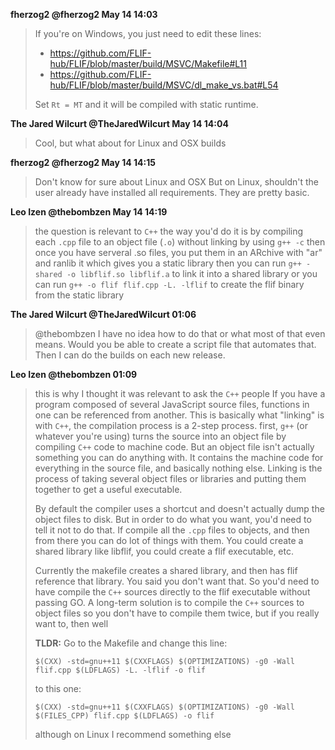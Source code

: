 **fherzog2 @fherzog2 May 14 14:03**
> If you're on Windows, you just need to edit these lines:
> 
> * https://github.com/FLIF-hub/FLIF/blob/master/build/MSVC/Makefile#L11
> * https://github.com/FLIF-hub/FLIF/blob/master/build/MSVC/dl_make_vs.bat#L54
> 
> Set `Rt = MT` and it will be compiled with static runtime.

**The Jared Wilcurt @TheJaredWilcurt May 14 14:04**
> Cool, but what about for Linux and OSX builds

**fherzog2 @fherzog2 May 14 14:15**
> Don't know for sure about Linux and OSX
> But on Linux, shouldn't the user already have installed all requirements. They are pretty basic.

**Leo Izen @thebombzen May 14 14:19**
> the question is relevant to `C++`
> the way you'd do it is by compiling each `.cpp` file to an object file (`.o`) without linking by using `g++ -c`
> then once you have serveral .so files, you put them in an ARchive with "ar" and ranlib it
> which gives you a static library
> then you can run `g++ -shared -o libflif.so libflif.a` to link it into a shared library or you can run `g++ -o flif flif.cpp -L. -lflif` to create the flif binary from the static library

**The Jared Wilcurt @TheJaredWilcurt 01:06**
> @thebombzen I have no idea how to do that or what most of that even means. Would you be able to create a script file that automates that. Then I can do the builds on each new release.

**Leo Izen @thebombzen 01:09**
> this is why I thought it was relevant to ask the `C++` people
> If you have a program composed of several JavaScript source files, functions in one can be referenced from another. This is basically what "linking" is with `C++`, the compilation process is a 2-step process. first, `g++` (or whatever you're using) turns the source into an object file by compiling `C++` code to machine code. But an object file isn't actually something you can do anything with. It contains the machine code for everything in the source file, and basically nothing else.
> Linking is the process of taking several object files or libraries and putting them together to get a useful executable.
> 
> By default the compiler uses a shortcut and doesn't actually dump the object files to disk. But in order to do what you want, you'd need to tell it not to do that.
> If compile all the `.cpp` files to objects, and then from there you can do lot of things with them. You could create a shared library like libflif, you could create a flif executable, etc.
> 
> Currently the makefile creates a shared library, and then has flif reference that library. You said you don't want that. So you'd need to have compile the `C++` sources directly to the flif executable without passing GO.
> A long-term solution is to compile the `C++` sources to object files so you don't have to compile them twice, but if you really want to, then well
> 
> **TLDR:** Go to the Makefile and change this line:
> ```
> $(CXX) -std=gnu++11 $(CXXFLAGS) $(OPTIMIZATIONS) -g0 -Wall flif.cpp $(LDFLAGS) -L. -lflif -o flif
> ```
> to this one:
> ```
> $(CXX) -std=gnu++11 $(CXXFLAGS) $(OPTIMIZATIONS) -g0 -Wall $(FILES_CPP) flif.cpp $(LDFLAGS) -o flif
> ```
> although on Linux I recommend something else
